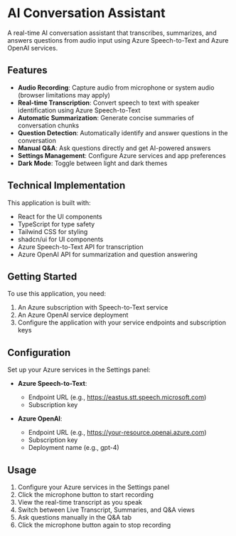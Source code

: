 # AI Conversation Assistant

A real-time AI conversation assistant that transcribes, summarizes, and answers questions from audio input using Azure Speech-to-Text and Azure OpenAI services.

## Features

- **Audio Recording**: Capture audio from microphone or system audio (browser limitations may apply)
- **Real-time Transcription**: Convert speech to text with speaker identification using Azure Speech-to-Text
- **Automatic Summarization**: Generate concise summaries of conversation chunks
- **Question Detection**: Automatically identify and answer questions in the conversation
- **Manual Q&A**: Ask questions directly and get AI-powered answers
- **Settings Management**: Configure Azure services and app preferences
- **Dark Mode**: Toggle between light and dark themes

## Technical Implementation

This application is built with:

- React for the UI components
- TypeScript for type safety
- Tailwind CSS for styling
- shadcn/ui for UI components
- Azure Speech-to-Text API for transcription
- Azure OpenAI API for summarization and question answering

## Getting Started

To use this application, you need:

1. An Azure subscription with Speech-to-Text service
2. An Azure OpenAI service deployment
3. Configure the application with your service endpoints and subscription keys

## Configuration

Set up your Azure services in the Settings panel:

- **Azure Speech-to-Text**:
  - Endpoint URL (e.g., https://eastus.stt.speech.microsoft.com)
  - Subscription key
  
- **Azure OpenAI**:
  - Endpoint URL (e.g., https://your-resource.openai.azure.com)
  - Subscription key
  - Deployment name (e.g., gpt-4)

## Usage

1. Configure your Azure services in the Settings panel
2. Click the microphone button to start recording
3. View the real-time transcript as you speak
4. Switch between Live Transcript, Summaries, and Q&A views
5. Ask questions manually in the Q&A tab
6. Click the microphone button again to stop recording
